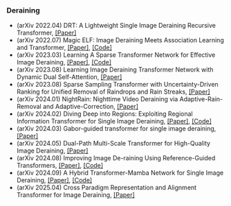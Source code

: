 ### Deraining
- (arXiv 2022.04) DRT: A Lightweight Single Image Deraining Recursive Transformer, [[Paper]](https://arxiv.org/pdf/2204.11385.pdf)
- (arXiv 2022.07) Magic ELF: Image Deraining Meets Association Learning and Transformer, [[Paper]](https://arxiv.org/pdf/2207.10455.pdf), [[Code]](https://github.com/kuijiang94/Magic-ELF)
- (arXiv 2023.03) Learning A Sparse Transformer Network for Effective Image Deraining, [[Paper]](https://arxiv.org/pdf/2303.11950.pdf), [[Code]](https://github.com/cschenxiang/DRSformer)
- (arXiv 2023.08) Learning Image Deraining Transformer Network with Dynamic Dual Self-Attention, [[Paper]](https://arxiv.org/pdf/2303.11950.pdf)
- (arXiv 2023.08) Sparse Sampling Transformer with Uncertainty-Driven Ranking for Unified Removal of Raindrops and Rain Streaks, [[Paper]](https://arxiv.org/pdf/2308.14153.pdf)
- (arXiv 2024.01) NightRain: Nighttime Video Deraining via Adaptive-Rain-Removal and Adaptive-Correction, [[Paper]](https://arxiv.org/pdf/2401.00729.pdf)
- (arXiv 2024.02) Diving Deep into Regions: Exploiting Regional Information Transformer for Single Image Deraining, [[Paper]](https://arxiv.org/pdf/2402.16033.pdf), [[Code]](https://github.com/ztMotaLee/Regformer)
- (arXiv 2024.03) Gabor-guided transformer for single image deraining, [[Paper]](https://arxiv.org/pdf/2403.07380.pdf)
- (arXiv 2024.05) Dual-Path Multi-Scale Transformer for High-Quality Image Deraining, [[Paper]](https://arxiv.org/pdf/2405.18124.pdf)
- (arXiv 2024.08) Improving Image De-raining Using Reference-Guided Transformers, [[Paper]](https://arxiv.org/pdf/2408.00258.pdf), [[Code]](https://github.com/ziiihoooYe/RefGT?tab=readme-ov-file)
- (arXiv 2024.09) A Hybrid Transformer-Mamba Network for Single Image Deraining, [[Paper]](https://arxiv.org/pdf/2409.00410.pdf), [[Code]](https://github.com/sunshangquan/TransMamba)
- (arXiv 2025.04) Cross Paradigm Representation and Alignment Transformer for Image Deraining, [[Paper]](https://arxiv.org/pdf/2504.16455.pdf)
